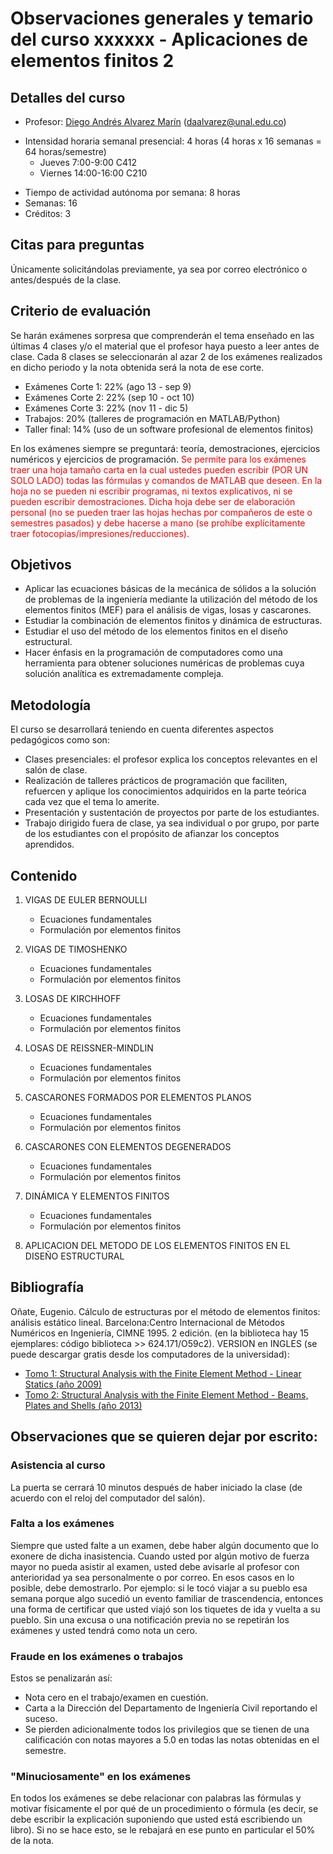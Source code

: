 # Observaciones generales y temario del curso xxxxxx - Aplicaciones de elementos finitos 2

## Detalles del curso
- Profesor: [Diego Andrés Alvarez Marín](https://sites.google.com/site/diegoandresalvarezmarin/alvarezCV_internet.pdf) (daalvarez@unal.edu.co)
* Intensidad horaria semanal presencial: 4 horas (4 horas x 16 semanas = 64 horas/semestre)
  - Jueves 7:00-9:00 C412
  - Viernes 14:00-16:00 C210
- Tiempo de actividad autónoma por semana: 8 horas
- Semanas: 16
- Créditos: 3

## Citas para preguntas
Únicamente solicitándolas previamente, ya sea por correo electrónico o antes/después de la clase.

## Criterio de evaluación
Se harán exámenes sorpresa que comprenderán el tema enseñado en las últimas 4 clases y/o el material que el profesor haya puesto a leer antes de clase. Cada 8 clases se seleccionarán al azar 2 de los exámenes realizados en dicho periodo y la nota obtenida será la nota de ese corte.

* Exámenes Corte 1: 22% (ago 13 - sep  9) 
* Exámenes Corte 2: 22% (sep 10 - oct 10)
* Exámenes Corte 3: 22% (nov 11 - dic 5)
* Trabajos: 20% (talleres de programación en MATLAB/Python)
* Taller final: 14% (uso de un software profesional de elementos finitos)

En los exámenes siempre se preguntará: teoría, demostraciones, ejercicios numéricos y ejercicios de programación. <span style="color: #ff0000;">Se permite para los exámenes traer una hoja tamaño carta en la cual ustedes pueden escribir (POR UN SOLO LADO) todas las fórmulas y comandos de MATLAB que deseen. En la hoja no se pueden ni escribir programas, ni textos explicativos, ni se pueden escribir demostraciones. Dicha hoja debe ser de elaboración personal (no se pueden traer las hojas hechas por compañeros de este o semestres pasados) y debe hacerse a mano (se prohíbe explícitamente traer fotocopias/impresiones/reducciones).</span>

## Objetivos
- Aplicar las ecuaciones básicas de la mecánica de sólidos a la solución de problemas de la ingeniería mediante la utilización del método de los elementos finitos (MEF) para el análisis de vigas, losas y cascarones.
- Estudiar la combinación de elementos finitos y dinámica de estructuras.
- Estudiar el uso del método de los elementos finitos en el diseño estructural.
- Hacer énfasis en la programación de computadores como una herramienta para obtener soluciones numéricas de problemas cuya solución analítica es extremadamente compleja.


## Metodología
El curso se desarrollará teniendo en cuenta diferentes aspectos pedagógicos como son:
- Clases presenciales: el profesor explica los conceptos relevantes en el salón de clase.
- Realización de talleres prácticos de programación que faciliten, refuercen y aplique los conocimientos adquiridos en la parte teórica cada vez que el tema lo amerite.
- Presentación y sustentación de proyectos por parte de los estudiantes.
- Trabajo dirigido fuera de clase, ya sea individual o por grupo, por parte de los estudiantes con el propósito de afianzar los conceptos aprendidos.

## Contenido
1. VIGAS DE EULER BERNOULLI
   - Ecuaciones fundamentales
   - Formulación por elementos finitos

2. VIGAS DE TIMOSHENKO
   - Ecuaciones fundamentales
   - Formulación por elementos finitos

3. LOSAS DE KIRCHHOFF
   - Ecuaciones fundamentales
   - Formulación por elementos finitos

4. LOSAS DE REISSNER-MINDLIN
   - Ecuaciones fundamentales
   - Formulación por elementos finitos

5. CASCARONES FORMADOS POR ELEMENTOS PLANOS
   - Ecuaciones fundamentales
   - Formulación por elementos finitos

6. CASCARONES CON ELEMENTOS DEGENERADOS
   - Ecuaciones fundamentales
   - Formulación por elementos finitos

7. DINÁMICA Y ELEMENTOS FINITOS
   - Ecuaciones fundamentales
   - Formulación por elementos finitos

8. APLICACION DEL METODO DE LOS ELEMENTOS FINITOS EN EL DISEÑO ESTRUCTURAL


## Bibliografía
Oñate, Eugenio. Cálculo de estructuras por el método de elementos finitos: análisis estático lineal. Barcelona:Centro Internacional de Métodos Numéricos en Ingeniería, CIMNE 1995. 2 edición. (en la biblioteca hay 15 ejemplares: código biblioteca >> 624.171/O59c2).
VERSION en INGLES (se puede descargar gratis desde los computadores de la universidad):
* [Tomo 1: Structural Analysis with the Finite Element Method - Linear Statics (año 2009)](https://link.springer.com/book/10.1007/978-1-4020-8733-2)
* [Tomo 2: Structural Analysis with the Finite Element Method - Beams, Plates and Shells (año 2013)](https://link.springer.com/book/10.1007%2F978-1-4020-8743-1)


## Observaciones que se quieren dejar por escrito:
### Asistencia al curso
La puerta se cerrará 10 minutos después de haber iniciado la clase (de acuerdo con el reloj del computador del salón).

### Falta a los exámenes
Siempre que usted falte a un examen, debe haber algún documento que lo exonere de dicha inasistencia. Cuando usted por algún motivo de fuerza mayor no pueda asistir al examen, usted debe avisarle al profesor con anterioridad ya sea personalmente o por correo. En esos casos en lo posible, debe demostrarlo. Por ejemplo: si le tocó viajar a su pueblo esa semana porque algo sucedió un evento familiar de trascendencia, entonces una forma de certificar que usted viajó son los tiquetes de ida y vuelta a su pueblo. Sin una excusa o una notificación previa no se repetirán los exámenes y usted tendrá como nota un cero.

### Fraude en los exámenes o trabajos
Estos se penalizarán así:

* Nota cero en el trabajo/examen en cuestión.
* Carta a la Dirección del Departamento de Ingeniería Civil reportando el suceso.
* Se pierden adicionalmente todos los privilegios que se tienen de una calificación con notas mayores a 5.0 en todas las notas obtenidas en el semestre.

### "Minuciosamente" en los exámenes
En todos los exámenes se debe relacionar con palabras las fórmulas y motivar físicamente el por qué de un procedimiento o fórmula (es decir, se debe escribir la explicación suponiendo que usted está escribiendo un libro). Si no se hace esto, se le rebajará en ese punto en particular el 50% de la nota.
